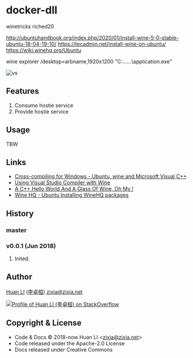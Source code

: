 # docker-dll

winetricks riched20

http://ubuntuhandbook.org/index.php/2020/01/install-wine-5-0-stable-ubuntu-18-04-19-10/
https://tecadmin.net/install-wine-on-ubuntu/
https://wiki.winehq.org/Ubuntu


wine explorer /desktop=arbname,1920x1200 "C:\...\...\application.exe"


![vs](https://huan.github.io/docker-wine-visual-studio-2015/images/vs.png)



## Features

1. Consume hostie service
1. Provide hostie service

## Usage

TBW

## Links

- [Cross-compiling for Windows - Ubuntu, wine and Microsoft Visual C++](https://ooo-imath.sourceforge.io/wiki/index.php/Cross-compiling_for_Windows#Visual_Studio_2015)
- [Using Visual Studio Compiler with Wine](https://github.com/eruffaldi/wine_vcpp)
- [A C++ Hello World And A Glass Of Wine, Oh My !](https://hackernoon.com/a-c-hello-world-and-a-glass-of-wine-oh-my-263434c0b8ad)
- [Wine HQ - Ubuntu Installing WineHQ packages](https://wiki.winehq.org/Ubuntu)

## History

### master

### v0.0.1 (Jun 2018)

1. Inited.

## Author

[Huan LI](https://github.com/huan) ([李卓桓](http://linkedin.com/in/zixia)) zixia@zixia.net

[![Profile of Huan LI (李卓桓) on StackOverflow](https://stackexchange.com/users/flair/265499.png)](https://stackexchange.com/users/265499)

## Copyright & License

* Code & Docs © 2018-now Huan LI \<zixia@zixia.net\>
* Code released under the Apache-2.0 License
* Docs released under Creative Commons
